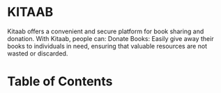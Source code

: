 # KITAAB
Kitaab offers a convenient and secure platform for book sharing and donation. With Kitaab, people can:  Donate Books: Easily give away their books to individuals in need, ensuring that valuable resources are not wasted or discarded.
# Table of Contents
